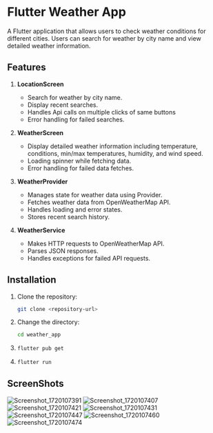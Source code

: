 # Flutter Weather App

A Flutter application that allows users to check weather conditions for different cities. Users can search for weather by city name and view detailed weather information.

## Features

1. **LocationScreen**

   - Search for weather by city name.
   - Display recent searches.
   - Handles Api calls on multiple clicks of same buttons
   - Error handling for failed searches.

2. **WeatherScreen**

   - Display detailed weather information including temperature, conditions, min/max temperatures, humidity, and wind speed.
   - Loading spinner while fetching data.
   - Error handling for failed data fetches.

3. **WeatherProvider**

   - Manages state for weather data using Provider.
   - Fetches weather data from OpenWeatherMap API.
   - Handles loading and error states.
   - Stores recent search history.

4. **WeatherService**
   - Makes HTTP requests to OpenWeatherMap API.
   - Parses JSON responses.
   - Handles exceptions for failed API requests.

## Installation

1. Clone the repository:

   ```bash
   git clone <repository-url>
   ```
   
2. Change the directory:
   ```bash
   cd weather_app
   ```

3. ```bash
   flutter pub get
   ```
4. ```bash
   flutter run
   ```

## ScreenShots
![Screenshot_1720107391](https://github.com/ashlesh-md/weather_app/assets/113172856/096d4fd8-0555-4b4e-b362-9e99b6272145)
![Screenshot_1720107407](https://github.com/ashlesh-md/weather_app/assets/113172856/f9b982ce-6755-48e4-979c-fc9662584e82)
![Screenshot_1720107421](https://github.com/ashlesh-md/weather_app/assets/113172856/7e74f8c2-d7c4-43e4-b542-239943319f4c)
![Screenshot_1720107431](https://github.com/ashlesh-md/weather_app/assets/113172856/09616659-dd09-4194-ad40-aaf891e185ad)
![Screenshot_1720107447](https://github.com/ashlesh-md/weather_app/assets/113172856/5c0ddf6f-1a3a-4261-ab4d-163624bdb897)
![Screenshot_1720107460](https://github.com/ashlesh-md/weather_app/assets/113172856/d62901c1-3f5b-4b3b-8b3a-f5131ec02075)
![Screenshot_1720107474](https://github.com/ashlesh-md/weather_app/assets/113172856/c782ddec-8f3f-4de8-8dea-a0e1385added)

